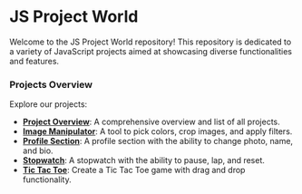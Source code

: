 # JS Project World
Welcome to the JS Project World repository! This repository is dedicated to a variety of JavaScript projects aimed at showcasing diverse functionalities and features.

### Projects Overview
Explore our projects:

- [**Project Overview**](https://rexlinus.github.io/JS-Project-World/): A comprehensive overview and list of all projects.
- [**Image Manipulator**](https://rexlinus.github.io/JS-Project-World/imageManipulator/index.html): A tool to pick colors, crop images, and apply filters.
- [**Profile Section**](https://rexlinus.github.io/JS-Project-World/profileSection/index.html): A profile section with the ability to change photo, name, and bio.
- [**Stopwatch**](https://rexlinus.github.io/JS-Project-World/stopwatch/index.html): A stopwatch with the ability to pause, lap, and reset.  
- [**Tic Tac Toe**](https://rexlinus.github.io/JS-Project-World/ticTacToe/index.html): Create a Tic Tac Toe game with drag and drop functionality.
